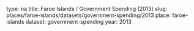 type: na
title: Faroe Islands / Government Spending (2013)
slug: places/faroe-islands/datasets/government-spending/2013
place: faroe-islands
dataset: government-spending
year: 2013
